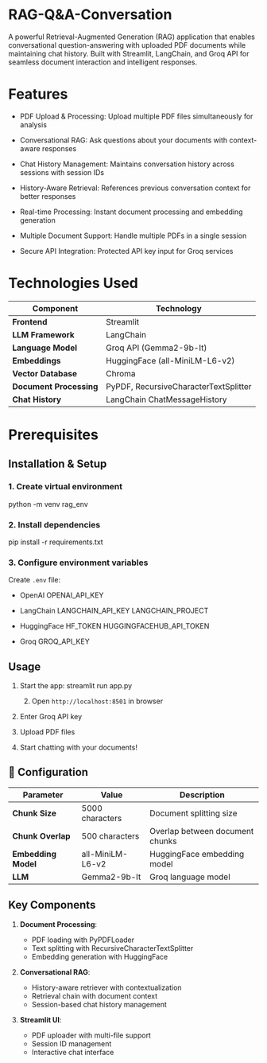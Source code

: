 # RAG-Q&A-Conversation

A powerful Retrieval-Augmented Generation (RAG) application that enables conversational question-answering with uploaded PDF documents while maintaining chat history. Built with Streamlit, LangChain, and Groq API for seamless document interaction and intelligent responses.

# Features
- PDF Upload & Processing: Upload multiple PDF files simultaneously for analysis

- Conversational RAG: Ask questions about your documents with context-aware responses

- Chat History Management: Maintains conversation history across sessions with session IDs

- History-Aware Retrieval: References previous conversation context for better responses

- Real-time Processing: Instant document processing and embedding generation

- Multiple Document Support: Handle multiple PDFs in a single session

- Secure API Integration: Protected API key input for Groq services

 # Technologies Used
 
 | Component              | Technology                        |
|------------------------|-----------------------------------|
| **Frontend**           | Streamlit                         |
| **LLM Framework**      | LangChain                         |
| **Language Model**     | Groq API (Gemma2-9b-It)           |
| **Embeddings**         | HuggingFace (all-MiniLM-L6-v2)    |
| **Vector Database**    | Chroma                            |
| **Document Processing**| PyPDF, RecursiveCharacterTextSplitter |
| **Chat History**       | LangChain ChatMessageHistory       |


# Prerequisites

##  Installation & Setup
### 1. Create virtual environment
python -m venv rag_env


### 2. Install dependencies
pip install -r requirements.txt


### 3. Configure environment variables
Create `.env` file:
- OpenAI
OPENAI_API_KEY

- LangChain
LANGCHAIN_API_KEY
LANGCHAIN_PROJECT

- HuggingFace
HF_TOKEN
HUGGINGFACEHUB_API_TOKEN

- Groq
GROQ_API_KEY

## Usage
1. Start the app:
   streamlit run app.py

   2. Open `http://localhost:8501` in browser
3. Enter Groq API key
4. Upload PDF files
5. Start chatting with your documents!

## 🔧 Configuration
| Parameter          | Value                          | Description                     |
|--------------------|--------------------------------|---------------------------------|
| **Chunk Size**     | 5000 characters               | Document splitting size         |
| **Chunk Overlap**  | 500 characters                | Overlap between document chunks |
| **Embedding Model**| all-MiniLM-L6-v2              | HuggingFace embedding model     |
| **LLM**            | Gemma2-9b-It                  | Groq language model             |

## Key Components
1. **Document Processing**:
   - PDF loading with PyPDFLoader
   - Text splitting with RecursiveCharacterTextSplitter
   - Embedding generation with HuggingFace

2. **Conversational RAG**:
   - History-aware retriever with contextualization
   - Retrieval chain with document context
   - Session-based chat history management

3. **Streamlit UI**:
   - PDF uploader with multi-file support
   - Session ID management
   - Interactive chat interface













